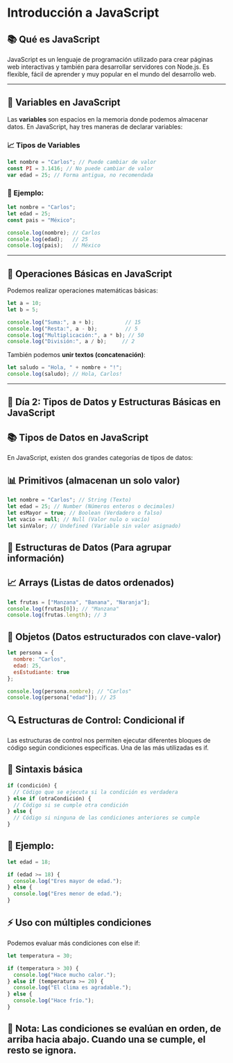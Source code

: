 # Introducción a JavaScript

## 📚 Qué es JavaScript
JavaScript es un lenguaje de programación utilizado para crear páginas web interactivas y también para desarrollar servidores con Node.js. Es flexible, fácil de aprender y muy popular en el mundo del desarrollo web.

---

## 📌 Variables en JavaScript
Las **variables** son espacios en la memoria donde podemos almacenar datos. En JavaScript, hay tres maneras de declarar variables:

### 📈 Tipos de Variables
```js
let nombre = "Carlos"; // Puede cambiar de valor
const PI = 3.1416; // No puede cambiar de valor
var edad = 25; // Forma antigua, no recomendada
```

### 🔧 Ejemplo:
```js
let nombre = "Carlos";
let edad = 25;
const pais = "México";

console.log(nombre); // Carlos
console.log(edad);   // 25
console.log(pais);   // México
```

---

## 💪 Operaciones Básicas en JavaScript
Podemos realizar operaciones matemáticas básicas:

```js
let a = 10;
let b = 5;

console.log("Suma:", a + b);          // 15
console.log("Resta:", a - b);         // 5
console.log("Multiplicación:", a * b); // 50
console.log("División:", a / b);     // 2
```

También podemos **unir textos (concatenación)**:
```js
let saludo = "Hola, " + nombre + "!";
console.log(saludo); // Hola, Carlos!
```

---

## 📅 Día 2: Tipos de Datos y Estructuras Básicas en JavaScript

## 📚 Tipos de Datos en JavaScript

En JavaScript, existen dos grandes categorías de tipos de datos:

## 📊 Primitivos (almacenan un solo valor)

```js
let nombre = "Carlos"; // String (Texto)
let edad = 25; // Number (Números enteros o decimales)
let esMayor = true; // Boolean (Verdadero o falso)
let vacio = null; // Null (Valor nulo o vacío)
let sinValor; // Undefined (Variable sin valor asignado)
```

## 🔧 Estructuras de Datos (Para agrupar información)

## 📈 Arrays (Listas de datos ordenados)

```js
let frutas = ["Manzana", "Banana", "Naranja"];
console.log(frutas[0]); // "Manzana"
console.log(frutas.length); // 3
```

## 🔧 Objetos (Datos estructurados con clave-valor)

```js
let persona = {
  nombre: "Carlos",
  edad: 25,
  esEstudiante: true
};

console.log(persona.nombre); // "Carlos"
console.log(persona["edad"]); // 25
```


## 🔍 Estructuras de Control: Condicional if

Las estructuras de control nos permiten ejecutar diferentes bloques de código según condiciones específicas. Una de las más utilizadas es if.

## 📌 Sintaxis básica

```js
if (condición) {
  // Código que se ejecuta si la condición es verdadera
} else if (otraCondición) {
  // Código si se cumple otra condición
} else {
  // Código si ninguna de las condiciones anteriores se cumple
}
```

## 🔧 Ejemplo:

```js
let edad = 18;

if (edad >= 18) {
  console.log("Eres mayor de edad.");
} else {
  console.log("Eres menor de edad.");
}
```

## ⚡ Uso con múltiples condiciones

Podemos evaluar más condiciones con else if:

```js
let temperatura = 30;

if (temperatura > 30) {
  console.log("Hace mucho calor.");
} else if (temperatura >= 20) {
  console.log("El clima es agradable.");
} else {
  console.log("Hace frío.");
}
```

## 📌 Nota: Las condiciones se evalúan en orden, de arriba hacia abajo. Cuando una se cumple, el resto se ignora.
